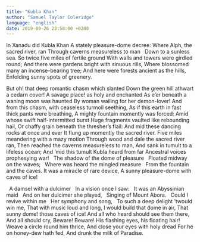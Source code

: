 ```yaml
---
title: "Kubla Khan"
author: "Samuel Taylor Coleridge"
language: "english"
date: 2019-09-26 23:58:00 +0200
---
```

In Xanadu did Kubla Khan
A stately pleasure-dome decree:
Where Alph, the sacred river, ran
Through caverns measureless to man
&nbsp;&nbsp;Down to a sunless sea.
So twice five miles of fertile ground
With walls and towers were girdled round;
And there were gardens bright with sinuous rills,
Where blossomed many an incense-bearing tree;
And here were forests ancient as the hills,
Enfolding sunny spots of greenery.

But oh! that deep romantic chasm which slanted
Down the green hill athwart a cedarn cover!
A savage place! as holy and enchanted
As e’er beneath a waning moon was haunted
By woman wailing for her demon-lover!
And from this chasm, with ceaseless turmoil seething,
As if this earth in fast thick pants were breathing,
A mighty fountain momently was forced:
Amid whose swift half-intermitted burst
Huge fragments vaulted like rebounding hail,
Or chaffy grain beneath the thresher’s flail:
And mid these dancing rocks at once and ever
It flung up momently the sacred river.
Five miles meandering with a mazy motion
Through wood and dale the sacred river ran,
Then reached the caverns measureless to man,
And sank in tumult to a lifeless ocean;
And ’mid this tumult Kubla heard from far
Ancestral voices prophesying war!
&nbsp;&nbsp;The shadow of the dome of pleasure
&nbsp;&nbsp;Floated midway on the waves;
&nbsp;&nbsp;Where was heard the mingled measure
&nbsp;&nbsp;From the fountain and the caves.
It was a miracle of rare device,
A sunny pleasure-dome with caves of ice!

&nbsp;&nbsp;A damsel with a dulcimer
&nbsp;&nbsp;In a vision once I saw:
&nbsp;&nbsp;It was an Abyssinian maid
&nbsp;&nbsp;And on her dulcimer she played,
&nbsp;&nbsp;Singing of Mount Abora.
&nbsp;&nbsp;Could I revive within me
&nbsp;&nbsp;Her symphony and song,
&nbsp;&nbsp;To such a deep delight ’twould win me,
That with music loud and long,
I would build that dome in air,
That sunny dome! those caves of ice!
And all who heard should see them there,
And all should cry, Beware! Beware!
His flashing eyes, his floating hair!
Weave a circle round him thrice,
And close your eyes with holy dread
For he on honey-dew hath fed,
And drunk the milk of Paradise.